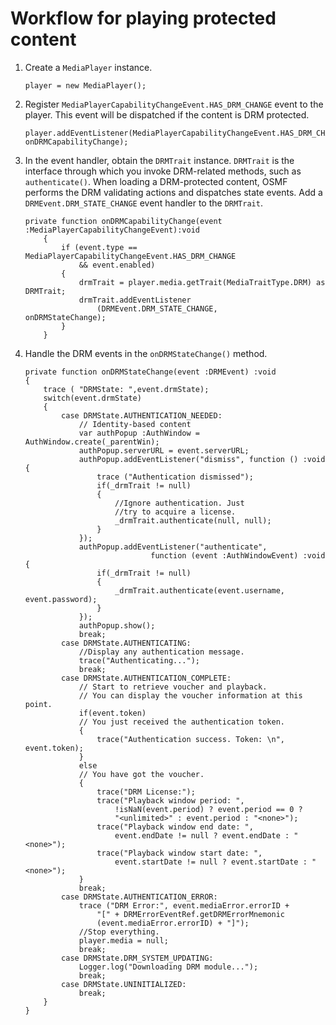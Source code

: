 # Workflow for playing protected content

1.  Create a `MediaPlayer` instance.

        player = new MediaPlayer();

2.  Register `MediaPlayerCapabilityChangeEvent.HAS_DRM_CHANGE` event to the
    player. This event will be dispatched if the content is DRM protected.

        player.addEventListener(MediaPlayerCapabilityChangeEvent.HAS_DRM_CHANGE, onDRMCapabilityChange);

3.  In the event handler, obtain the `DRMTrait` instance. `DRMTrait` is the
    interface through which you invoke DRM-related methods, such as
    `authenticate()`. When loading a DRM-protected content, OSMF performs the
    DRM validating actions and dispatches state events. Add a
    `DRMEvent.DRM_STATE_CHANGE` event handler to the `DRMTrait`.

        private function onDRMCapabilityChange(event :MediaPlayerCapabilityChangeEvent):void
            {
                if (event.type == MediaPlayerCapabilityChangeEvent.HAS_DRM_CHANGE
                    && event.enabled)
                {
                    drmTrait = player.media.getTrait(MediaTraitType.DRM) as DRMTrait;
                    drmTrait.addEventListener
                        (DRMEvent.DRM_STATE_CHANGE,                     onDRMStateChange);
                }
            }

4.  Handle the DRM events in the `onDRMStateChange()` method.

        private function onDRMStateChange(event :DRMEvent) :void
        {
        	trace ( "DRMState: ",event.drmState);
        	switch(event.drmState)
        	{
        		case DRMState.AUTHENTICATION_NEEDED:
        			// Identity-based content
        			var authPopup :AuthWindow = AuthWindow.create(_parentWin);
        			authPopup.serverURL = event.serverURL;
        			authPopup.addEventListener("dismiss", function () :void {
        				trace ("Authentication dismissed");
        				if(_drmTrait != null)
        				{
        					//Ignore authentication. Just
        					//try to acquire a license.
        					_drmTrait.authenticate(null, null);
        				}
        			});
        			authPopup.addEventListener("authenticate",
        							function (event :AuthWindowEvent) :void {
        				if(_drmTrait != null)
        				{
        					_drmTrait.authenticate(event.username, event.password);
        				}
        			});
        			authPopup.show();
        			break;
        		case DRMState.AUTHENTICATING:
        			//Display any authentication message.
        			trace("Authenticating...");
        			break;
        		case DRMState.AUTHENTICATION_COMPLETE:
        			// Start to retrieve voucher and playback.
        			// You can display the voucher information at this point.
        			if(event.token)
        			// You just received the authentication token.
        			{
        				trace("Authentication success. Token: \n", event.token);
        			}
        			else
        			// You have got the voucher.
        			{
        				trace("DRM License:");
        				trace("Playback window period: ",
        					!isNaN(event.period) ? event.period == 0 ?
        					"<unlimited>" : event.period : "<none>");
        				trace("Playback window end date: ",
        					event.endDate != null ? event.endDate : "<none>");
        				trace("Playback window start date: ",
        					event.startDate != null ? event.startDate : "<none>");
        			}
        			break;
        		case DRMState.AUTHENTICATION_ERROR:
        			trace ("DRM Error:", event.mediaError.errorID +
        				"[" + DRMErrorEventRef.getDRMErrorMnemonic
        				(event.mediaError.errorID) + "]");
        			//Stop everything.
        			player.media = null;
        			break;
        		case DRMState.DRM_SYSTEM_UPDATING:
        			Logger.log("Downloading DRM module...");
        			break;
        		case DRMState.UNINITIALIZED:
        			break;
        	}
        }
